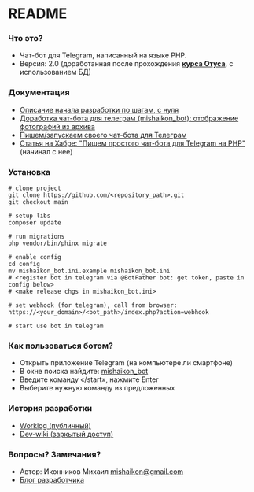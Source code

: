 # README #

### Что это? ###

* Чат-бот для Telegram, написанный на языке PHP.
* Версия: 2.0 (доработанная после прохождения **[курса Отуса](https://fas.st/wRyRs)**, с использованием БД)

### Документация ###
* [Описание начала разработки по шагам, с нуля](http://nujensait.ru/10776/) 
* [Доработка чат-бота для телеграм (mishaikon_bot): отображение фотографий из архива](http://nujensait.ru/10777/)
* [Пишем/запускаем своего чат-бота для Телеграм](http://nujensait.ru/10776/)
* [Статья на Хабре: "Пишем простого чат-бота для Telegram на PHP"](https://habr.com/ru/company/netologyru/blog/326174/) (начинал с нее)

### Установка ###
```
# clone project
git clone https://github.com/<repository_path>.git
git checkout main

# setup libs
composer update

# run migrations
php vendor/bin/phinx migrate

# enable config
cd config
mv mishaikon_bot.ini.example mishaikon_bot.ini
# <register bot in telegram via @BotFather bot: get token, paste in config below>
# <make release chgs in mishaikon_bot.ini>

# set webhook (for telegram), call from browser:
https://<your_domain>/<bot_path>/index.php?action=webhook

# start use bot in telegram
```

### Как пользоваться ботом? ###

* Открыть приложение Telegram (на компьютере ли смартфоне)
* В окне поиска найдите: [mishaikon_bot](http://t.me/mishaikon_bot)
* Введите команду «/start», нажмите Enter
* Выберите нужную команду из предложенных

### История разработки ###
* [Worklog (публичный)](/media/worklog.html)
* [Dev-wiki (заркытый доступ)](https://mishaikon.atlassian.net/wiki/spaces/WIKI/pages/225443841/)

### Вопросы? Замечания? ###
* Автор: Иконников Михаил [<mishaikon@gmail.com>](mailto:mishaikon@gmail.com)
* [Блог разработчика](http://nujensait.ru/)
